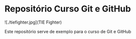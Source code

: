 # Repositório Curso Git e GitHub

![./tiefighter.jpg](TIE Fighter)

Este repositório serve de exemplo para o curso de Git e GitHub

